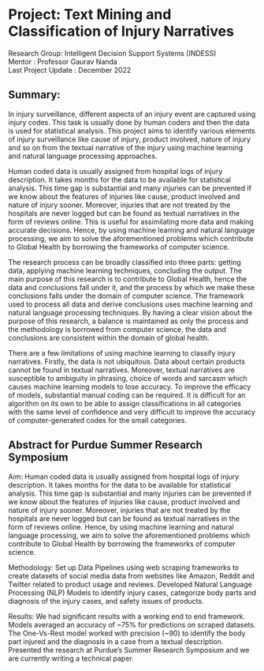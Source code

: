 # Project: Text Mining and Classification of Injury Narratives
Research Group: Intelligent Decision Support Systems (INDESS) </br>
Mentor : Professor Gaurav Nanda </br>
Last Project Update : December 2022



## **Summary:**
In injury surveillance, different aspects of an injury event are captured using injury codes. This task is usually done by human coders and then the data is used for statistical analysis. This project aims to identify various elements of injury surveillance like cause of injury, product involved, nature of injury and so on from the textual narrative of the injury using machine learning and natural language processing approaches.

Human coded data is usually assigned from hospital logs of injury description. It takes months for the data to be available for statistical analysis. This time gap is substantial and many injuries can be prevented if we know about the features of injuries like cause, product involved and nature of injury sooner. Moreover, injuries that are not treated by the hospitals are never logged but can be found as textual narratives in the form of reviews online. This is useful for assimilating more data and making accurate decisions. Hence, by using machine learning and natural language processing, we aim to solve the aforementioned problems which contribute to Global Health by borrowing the frameworks of computer science.

The research process can be broadly classified into three parts: getting data, applying machine learning techniques, concluding the output.
The main purpose of this research is to contribute to Global Health, hence the data and conclusions fall under it, and the process by which we make these conclusions falls under the domain of computer science. The framework used to process all data and derive conclusions uses machine learning and natural language processing techniques.
By having a clear vision about the purpose of this research, a balance is maintained as only the process and the methodology is borrowed from computer science, the data and conclusions are consistent within the domain of global health.

There are a few limitations of using machine learning to classify injury narratives. Firstly, the data is not ubiquitous. Data about certain products cannot be found in textual narratives. Moreover, textual narratives are susceptible to ambiguity in phrasing, choice of words and sarcasm which causes machine learning models to lose accuracy.
To improve the efficacy of models, substantial manual coding can be required. It is difficult for an algorithm on its own to be able to assign classifications in all categories with the same level of confidence and very difficult to improve the accuracy of computer-generated codes for the small categories.

## **Abstract for Purdue Summer Research Symposium**

Aim: Human coded data is usually assigned from hospital logs of injury description. It takes months for the data to be available for statistical analysis. This time gap is substantial and many injuries can be prevented if we know about the features of injuries like cause, product involved and nature of injury sooner. Moreover, injuries that are not treated by the hospitals are never logged but can be found as textual narratives in the form of reviews online. 
Hence, by using machine learning and natural language processing, we aim to solve the aforementioned problems which contribute to Global Health by borrowing the frameworks of computer science.

Methodology: 
Set up Data Pipelines using web scraping frameworks to create datasets of social media data from websites like Amazon, Reddit and Twitter related to product usage and reviews. Developed Natural Language Processing (NLP) Models to identify injury cases, categorize body parts and diagnosis of the injury cases, and safety issues of products.

Results: We had significant results with a working end to end framework. Models averaged an accuracy of ~75% for predictions on scraped datasets. The One-Vs-Rest model worked with precision (~90) to identify the body part injured and the diagnosis in a case from a textual description. Presented the research at Purdue’s Summer Research Symposium and we are currently writing a technical paper.
